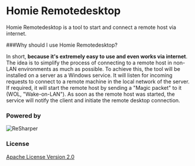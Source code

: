 Homie Remotedesktop
==================

Homie Remotedesktop is a tool to start and connect a remote host via internet.

###Why should I use Homie Remotedesktop?

In short, **because it's extremely easy to use and even works via internet**. The idea is to simplify the process of connecting to a remote host in non-LAN environments as much as possible. To achieve this, the tool will be installed on a server as a Windows service. It will listen for incoming requests to connect to a remote machine in the local network of the server. If required, it will start the remote host by sending a "Magic packet" to it (WOL, "Wake-on-LAN"). As soon as the remote host was started, the service will notify the client and initiate the remote desktop connection.

### Powered by 

![ReSharper](https://camo.githubusercontent.com/d94f160ac291837e52a5a9f0a56d0f087281460c/687474703a2f2f7777772e6a6574627261696e732e636f6d2f696d672f6c6f676f732f6c6f676f5f7265736861727065725f736d616c6c2e676966)

### License

[Apache License Version 2.0](https://github.com/lemked/homieremotedesktop/raw/master/LICENSE)